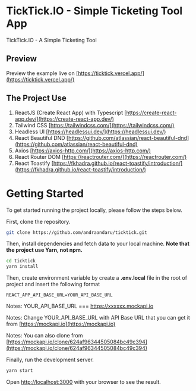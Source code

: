 # TickTick.IO - Simple Ticketing Tool App

TickTick.IO - A Simple Ticketing Tool

## Preview

Preview the example live on [https://ticktick.vercel.app/](https://ticktick.vercel.app/)

## The Project Use

1. ReactJS (Create React App) with Typescript [https://create-react-app.dev/](https://create-react-app.dev/)
2. Tailwind CSS [https://tailwindcss.com/](https://tailwindcss.com/)
3. Headless UI [https://headlessui.dev/](https://headlessui.dev/)
4. React Beautiful DND [https://github.com/atlassian/react-beautiful-dnd](https://github.com/atlassian/react-beautiful-dnd)
5. Axios [https://axios-http.com/](https://axios-http.com/)
6. React Router DOM [https://reactrouter.com/](https://reactrouter.com/)
7. React Toastify [https://fkhadra.github.io/react-toastify/introduction/](https://fkhadra.github.io/react-toastify/introduction/)

# Getting Started

To get started running the project locally, please follow the steps below.

First, clone the repository.

```bash
git clone https://github.com/andraandaru/ticktick.git
```

Then, install dependencies and fetch data to your local machine. **Note that the project use Yarn, not npm.**

```bash
cd ticktick
yarn install
```

Then, create environment variable by create a **.env.local** file in the root of project and insert the following format

```env
REACT_APP_API_BASE_URL=YOUR_API_BASE_URL
```

Notes: YOUR_API_BASE_URL === https://xxxxxx.mockapi.io

Notes: Change YOUR_API_BASE_URL with API Base URL that you can get it from [https://mockapi.io](https://mockapi.io)

Notes: You can also clone from [https://mockapi.io/clone/624af96344505084bc49c394](https://mockapi.io/clone/624af96344505084bc49c394)

Finally, run the development server.

```bash
yarn start
```

Open [http://localhost:3000](http://localhost:3000) with your browser to see the result.
